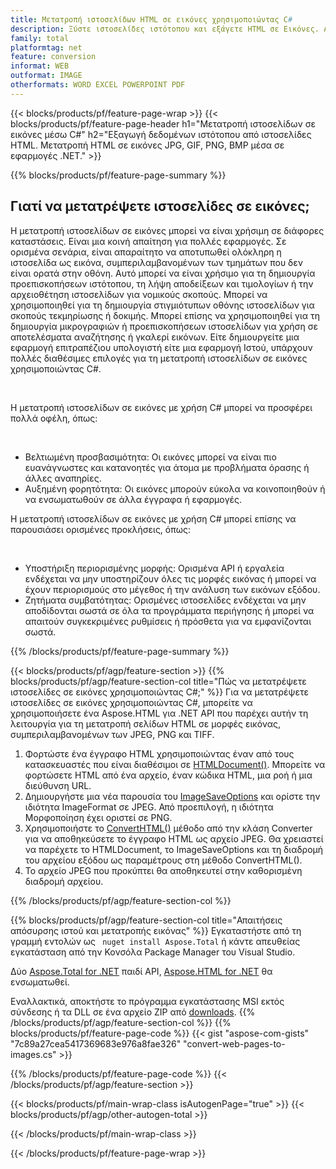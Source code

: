 ```yaml
---
title: Μετατροπή ιστοσελίδων HTML σε εικόνες χρησιμοποιώντας C#
description: Ξύστε ιστοσελίδες ιστότοπου και εξάγετε HTML σε Εικόνες. Αναπτύξτε εφαρμογές .NET για την απόξεση δεδομένων ιστότοπου σε JPEG, PNG, GIF, BMP κ.λπ. 
family: total
platformtag: net
feature: conversion
informat: WEB
outformat: IMAGE
otherformats: WORD EXCEL POWERPOINT PDF
---
```

{{< blocks/products/pf/feature-page-wrap >}}
{{< blocks/products/pf/feature-page-header h1="Μετατροπή ιστοσελίδων σε εικόνες μέσω C#" h2="Εξαγωγή δεδομένων ιστότοπου από ιστοσελίδες HTML. Μετατροπή HTML σε εικόνες JPG, GIF, PNG, BMP μέσα σε εφαρμογές .NET." >}}

{{% blocks/products/pf/feature-page-summary %}}

<h2 class="heading-border">Γιατί να μετατρέψετε ιστοσελίδες σε εικόνες;</h2>
<p>Η μετατροπή ιστοσελίδων σε εικόνες μπορεί να είναι χρήσιμη σε διάφορες καταστάσεις. Είναι μια κοινή απαίτηση για πολλές εφαρμογές. Σε ορισμένα σενάρια, είναι απαραίτητο να αποτυπωθεί ολόκληρη η ιστοσελίδα ως εικόνα, συμπεριλαμβανομένων των τμημάτων που δεν είναι ορατά στην οθόνη. Αυτό μπορεί να είναι χρήσιμο για τη δημιουργία προεπισκοπήσεων ιστότοπου, τη λήψη αποδείξεων και τιμολογίων ή την αρχειοθέτηση ιστοσελίδων για νομικούς σκοπούς. Μπορεί να χρησιμοποιηθεί για τη δημιουργία στιγμιότυπων οθόνης ιστοσελίδων για σκοπούς τεκμηρίωσης ή δοκιμής. Μπορεί επίσης να χρησιμοποιηθεί για τη δημιουργία μικρογραφιών ή προεπισκοπήσεων ιστοσελίδων για χρήση σε αποτελέσματα αναζήτησης ή γκαλερί εικόνων. Είτε δημιουργείτε μια εφαρμογή επιτραπέζιου υπολογιστή είτε μια εφαρμογή Ιστού, υπάρχουν πολλές διαθέσιμες επιλογές για τη μετατροπή ιστοσελίδων σε εικόνες χρησιμοποιώντας C#.</p><br />

<p>Η μετατροπή ιστοσελίδων σε εικόνες με χρήση C# μπορεί να προσφέρει πολλά οφέλη, όπως:</p><br />
<ul>
<li>Βελτιωμένη προσβασιμότητα: Οι εικόνες μπορεί να είναι πιο ευανάγνωστες και κατανοητές για άτομα με προβλήματα όρασης ή άλλες αναπηρίες.</li>
<li>Αυξημένη φορητότητα: Οι εικόνες μπορούν εύκολα να κοινοποιηθούν ή να ενσωματωθούν σε άλλα έγγραφα ή εφαρμογές.</li>
</ul>
<p>Η μετατροπή ιστοσελίδων σε εικόνες με χρήση C# μπορεί επίσης να παρουσιάσει ορισμένες προκλήσεις, όπως:</p><br />
<ul>
<li>Υποστήριξη περιορισμένης μορφής: Ορισμένα API ή εργαλεία ενδέχεται να μην υποστηρίζουν όλες τις μορφές εικόνας ή μπορεί να έχουν περιορισμούς στο μέγεθος ή την ανάλυση των εικόνων εξόδου.</li>
<li>Ζητήματα συμβατότητας: Ορισμένες ιστοσελίδες ενδέχεται να μην αποδίδονται σωστά σε όλα τα προγράμματα περιήγησης ή μπορεί να απαιτούν συγκεκριμένες ρυθμίσεις ή πρόσθετα για να εμφανίζονται σωστά.</li>
</ul>
{{% /blocks/products/pf/feature-page-summary  %}}

{{< blocks/products/pf/agp/feature-section >}}
{{% blocks/products/pf/agp/feature-section-col title="Πώς να μετατρέψετε ιστοσελίδες σε εικόνες χρησιμοποιώντας C#;" %}}
Για να μετατρέψετε ιστοσελίδες σε εικόνες χρησιμοποιώντας C#, μπορείτε να χρησιμοποιήσετε ένα Aspose.HTML για .NET API που παρέχει αυτήν τη λειτουργία για τη μετατροπή σελίδων HTML σε μορφές εικόνας, συμπεριλαμβανομένων των JPEG, PNG και TIFF.</p>

1. Φορτώστε ένα έγγραφο HTML χρησιμοποιώντας έναν από τους κατασκευαστές που είναι διαθέσιμοι σε [HTMLDocument()](https://reference.aspose.com/html/net/aspose.html/htmldocument/). Μπορείτε να φορτώσετε HTML από ένα αρχείο, έναν κώδικα HTML, μια ροή ή μια διεύθυνση URL.
2. Δημιουργήστε μια νέα παρουσία του [ImageSaveOptions](https://reference.aspose.com/html/net/aspose.html.saving/imagesaveoptions/) και ορίστε την ιδιότητα ImageFormat σε JPEG. Από προεπιλογή, η ιδιότητα Μορφοποίηση έχει οριστεί σε PNG.
3. Χρησιμοποιήστε το [ConvertHTML()](https://reference.aspose.com/html/net/aspose.html.converters/converter/converthtml/) μέθοδο από την κλάση Converter για να αποθηκεύσετε το έγγραφο HTML ως αρχείο JPEG. Θα χρειαστεί να παρέχετε το HTMLDocument, το ImageSaveOptions και τη διαδρομή του αρχείου εξόδου ως παραμέτρους στη μέθοδο ConvertHTML().
4. Το αρχείο JPEG που προκύπτει θα αποθηκευτεί στην καθορισμένη διαδρομή αρχείου.
 
{{% /blocks/products/pf/agp/feature-section-col %}}

{{% blocks/products/pf/agp/feature-section-col title="Απαιτήσεις απόσυρσης ιστού και μετατροπής εικόνας" %}}
Εγκαταστήστε από τη γραμμή εντολών ως ``` nuget install Aspose.Total``` ή κάντε απευθείας εγκατάσταση από την Κονσόλα Package Manager του Visual Studio.

Δύο [Aspose.Total for .NET](https://products.aspose.com/total/net/) παιδί API, [Aspose.HTML for .NET](https://products.aspose.com/html/net/) θα ενσωματωθεί.

Εναλλακτικά, αποκτήστε το πρόγραμμα εγκατάστασης MSI εκτός σύνδεσης ή τα DLL σε ένα αρχείο ZIP από [downloads](https://releases.aspose.com/total/net).
{{% /blocks/products/pf/agp/feature-section-col %}}
{{% blocks/products/pf/feature-page-code %}}
{{< gist "aspose-com-gists" "7c89a27cea5417369683e976a8fae326" "convert-web-pages-to-images.cs" >}}

{{% /blocks/products/pf/feature-page-code %}}
{{< /blocks/products/pf/agp/feature-section >}}

{{< blocks/products/pf/main-wrap-class isAutogenPage="true" >}}
{{< blocks/products/pf/agp/other-autogen-total >}}

{{< /blocks/products/pf/main-wrap-class >}}

{{< /blocks/products/pf/feature-page-wrap >}}